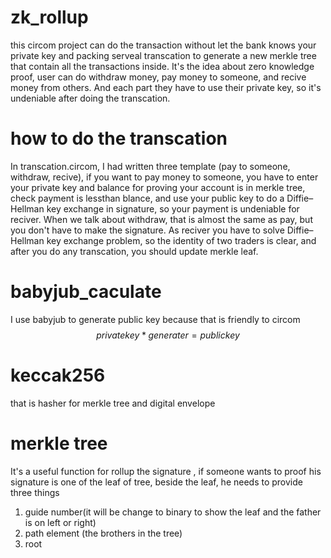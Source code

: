 # zk_rollup
this circom project can do the transaction without let the bank knows your private key and packing serveal transcation to generate a new merkle tree that contain all the transactions inside. It's the idea about zero knowledge proof, user can do withdraw money, pay money to someone, and recive money from others. And each part they have to use their private key, so it's undeniable after doing the transcation.

# how to do the transcation
In transcation.circom, I had written three template (pay to someone, withdraw, recive), if you want to pay money to someone, you have to enter your private key and balance for proving your account is in merkle tree, check payment is lessthan blance, and use your public key to do a Diffie–Hellman key exchange in signature, so your payment is undeniable for reciver. When we talk about withdraw, that is almost the same as pay, but you don't have to make the signature. As reciver you have to solve  Diffie–Hellman key exchange problem, so the identity of two traders is clear, and after you do any transcation, you should update merkle leaf. 
# babyjub_caculate
I use babyjub to generate public key because that is friendly to circom $$private key * generater = public key $$
# keccak256 
that is hasher for merkle tree and digital envelope

# merkle tree 
It's a useful function for rollup the signature , if someone wants to proof his signature is one of the leaf of tree, beside the leaf, he needs to provide three things
1. guide number(it will be change to binary to show the leaf and the father is on left or right)
2. path element (the brothers in the tree)
3. root



